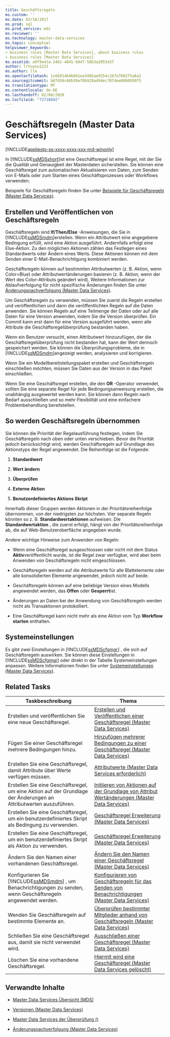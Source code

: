 ```yaml
---
title: Geschäftsregeln
ms.custom: ''
ms.date: 03/18/2017
ms.prod: sql
ms.prod_service: mds
ms.reviewer: ''
ms.technology: master-data-services
ms.topic: conceptual
helpviewer_keywords:
- business rules [Master Data Services], about business rules
- business rules [Master Data Services]
ms.assetid: a9f9e41a-2461-4845-b947-58b3a205543f
author: lrtoyou1223
ms.author: lle
ms.openlocfilehash: 1c66914b4b661ea3485ae0354c267e7682f5a6a2
ms.sourcegitcommit: b87d36c46b39af8b929ad94ec707dee8800950f5
ms.translationtype: MT
ms.contentlocale: de-DE
ms.lasthandoff: 02/08/2020
ms.locfileid: "73728692"
---
```

# <a name="business-rules-master-data-services"></a>Geschäftsregeln (Master Data Services)

[!INCLUDE[appliesto-ss-xxxx-xxxx-xxx-md-winonly](../includes/appliesto-ss-xxxx-xxxx-xxx-md-winonly.md)]

  In [!INCLUDE[ssMDSshort](../includes/ssmdsshort-md.md)]ist eine Geschäftsregel ist eine Regel, mit der Sie die Qualität und Genauigkeit der Masterdaten sicherstellen. Sie können eine Geschäftsregel zum automatischen Aktualisieren von Daten, zum Senden von E-Mails oder zum Starten eines Geschäftsprozesses oder Workflows verwenden.  
  
 Beispiele für Geschäftsregeln finden Sie unter [Beispiele für Geschäftsregeln &#40;Master Data Services&#41;](../master-data-services/business-rule-examples-master-data-services.md).  
  
## <a name="create-and-publish-business-rules"></a>Erstellen und Veröffentlichen von Geschäftsregeln  
 Geschäftsregeln sind **If/Then/Else** -Anweisungen, die Sie in [!INCLUDE[ssMDSmdm](../includes/ssmdsmdm-md.md)]erstellen. Wenn ein Attributwert eine angegebene Bedingung erfüllt, wird eine Aktion ausgeführt. Andernfalls erfolgt eine Else-Aktion. Zu den möglichen Aktionen zählen das Festlegen eines Standardwerts oder Ändern eines Werts. Diese Aktionen können mit dem Senden einer E-Mail-Benachrichtigung kombiniert werden.  
  
 Geschäftsregeln können auf bestimmten Attributwerten (z. B. Aktion, wenn Color=Blue) oder Attributwertänderungen basieren (z. B. Aktion, wenn der Wert des Color-Attributs geändert wird). Weitere Informationen zur Ablaufverfolgung für nicht spezifische Änderungen finden Sie unter [Änderungsnachverfolgung &#40;Master Data Services&#41;](../master-data-services/change-tracking-master-data-services.md).  
  
 Um Geschäftsregeln zu verwenden, müssen Sie zuerst die Regeln erstellen und veröffentlichen und dann die veröffentlichten Regeln auf die Daten anwenden. Sie können Regeln auf eine Teilmenge der Daten oder auf alle Daten für eine Version anwenden, indem Sie die Version überprüfen. Ein Commit kann erst dann für eine Version ausgeführt werden, wenn alle Attribute die Geschäftsregelüberprüfung bestanden haben.  
  
 Wenn ein Benutzer versucht, einen Attributwert hinzuzufügen, der die Geschäftsregelüberprüfung nicht bestanden hat, kann der Wert dennoch gespeichert werden. Sie können die Überprüfungsprobleme, die in [!INCLUDE[ssMDSmdm](../includes/ssmdsmdm-md.md)]angezeigt werden, analysieren und korrigieren.  
  
 Wenn Sie ein Modellbereitstellungspaket erstellen und Geschäftsregeln einschließen möchten, müssen Sie Daten aus der Version in das Paket einschließen.  
  
 Wenn Sie eine Geschäftsregel erstellen, die den **OR** -Operator verwendet, sollten Sie eine separate Regel für jede Bedingungsanweisung erstellen, die unabhängig ausgewertet werden kann. Sie können dann Regeln nach Bedarf ausschließen und so mehr Flexibilität und eine einfachere Problembehandlung bereitstellen.  
  
## <a name="how-business-rules-are-applied"></a>So werden Geschäftsregeln übernommen  
 Sie können die Priorität der Regelausführung festlegen, indem Sie Geschäftsregeln nach oben oder unten verschieben. Bevor die Priorität jedoch berücksichtigt wird, werden Geschäftsregeln auf Grundlage des Aktionstyps der Regel angewendet. Die Reihenfolge ist die Folgende:  
  
1.  **Standardwert**  
  
2.  **Wert ändern**  
  
3.  **Überprüfen**  
  
4.  **Externe Aktion**  
  
5.  **Benutzerdefiniertes Aktions Skript**  
  
 Innerhalb dieser Gruppen werden Aktionen in der Prioritätsreihenfolge übernommen, von der niedrigsten zur höchsten. Vier separate Regeln könnten so z. B. **Standardwertaktionen** aufweisen. Die **Standardwertaktion** , die zuerst erfolgt, hängt von der Prioritätsreihenfolge ab, die auf Web-Benutzeroberfläche angegeben wurde.  
  
 Andere wichtige Hinweise zum Anwenden von Regeln:  
  
-   Wenn eine Geschäftsregel ausgeschlossen oder nicht mit dem Status **Aktiv**veröffentlicht wurde, ist die Regel zwar verfügbar, wird aber beim Anwenden von Geschäftsregeln nicht eingeschlossen.  
  
-   Geschäftsregeln werden auf die Attributwerte für alle Blattelemente oder alle konsolidierten Elemente angewendet, jedoch nicht auf beide.  
  
-   Geschäftsregeln können auf eine beliebige Version eines Modells angewendet werden, das **Offen** oder **Gesperrt**ist.  
  
-   Änderungen an Daten bei der Anwendung von Geschäftsregeln werden nicht als Transaktionen protokolliert.  
  
-   Eine Geschäftsregel kann nicht mehr als eine Aktion vom Typ **Workflow starten** enthalten.  
  
## <a name="system-settings"></a>Systemeinstellungen  
 Es gibt zwei Einstellungen in [!INCLUDE[ssMDScfgmgr](../includes/ssmdscfgmgr-md.md)] , die sich auf Geschäftsregeln auswirken. Sie können diese Einstellungen in [!INCLUDE[ssMDScfgmgr](../includes/ssmdscfgmgr-md.md)] oder direkt in der Tabelle Systemeinstellungen anpassen. Weitere Informationen finden Sie unter [Systemeinstellungen &#40;Master Data Services&#41;](../master-data-services/system-settings-master-data-services.md).  
  
## <a name="related-tasks"></a>Related Tasks  
  
|Taskbeschreibung|Thema|  
|----------------------|-----------|  
|Erstellen und veröffentlichen Sie eine neue Geschäftsregel.|[Erstellen und Veröffentlichen einer Geschäftsregel &#40;Master Data Services&#41;](../master-data-services/create-and-publish-a-business-rule-master-data-services.md)|  
|Fügen Sie einer Geschäftsregel mehrere Bedingungen hinzu.|[Hinzufügen mehrerer Bedingungen zu einer Geschäftsregel &#40;Master Data Services&#41;](../master-data-services/add-multiple-conditions-to-a-business-rule-master-data-services.md)|  
|Erstellen Sie eine Geschäftsregel, damit Attribute über Werte verfügen müssen.|[Attributwerte &#40;Master Data Services erforderlich&#41;](../master-data-services/require-attribute-values-master-data-services.md)|  
|Erstellen Sie eine Geschäftsregel, um eine Aktion auf der Grundlage der Änderungen an Attributwerten auszuführen.|[Initiieren von Aktionen auf der Grundlage von Attribut Wertänderungen &#40;Master Data Services&#41;](../master-data-services/initiate-actions-based-on-attribute-value-changes-master-data-services.md)|  
|Erstellen Sie eine Geschäftsregel, um ein benutzerdefiniertes Skript als Bedingung zu verwenden.|[Geschäftsregel Erweiterung &#40;Master Data Services&#41;](../master-data-services/business-rules-extension-master-data-services.md)|  
|Erstellen Sie eine Geschäftsregel, um ein benutzerdefiniertes Skript als Aktion zu verwenden.|[Geschäftsregel Erweiterung &#40;Master Data Services&#41;](../master-data-services/business-rules-extension-master-data-services.md)|  
|Ändern Sie den Namen einer vorhandenen Geschäftsregel.|[Ändern Sie den Namen einer Geschäftsregel &#40;Master Data Services&#41;](../master-data-services/change-a-business-rule-name-master-data-services.md)|  
|Konfigurieren Sie [!INCLUDE[ssMDSmdm](../includes/ssmdsmdm-md.md)] , um Benachrichtigungen zu senden, wenn Geschäftsregeln angewendet werden.|[Konfigurieren von Geschäftsregeln für das Senden von Benachrichtigungen &#40;Master Data Services&#41;](../master-data-services/configure-business-rules-to-send-notifications-master-data-services.md)|  
|Wenden Sie Geschäftsregeln auf bestimmte Elemente an.|[Überprüfen bestimmter Mitglieder anhand von Geschäftsregeln &#40;Master Data Services&#41;](../master-data-services/validate-specific-members-against-business-rules-master-data-services.md)|  
|Schließen Sie eine Geschäftsregel aus, damit sie nicht verwendet wird.|[Ausschließen einer Geschäftsregel &#40;Master Data Services&#41;](../master-data-services/exclude-a-business-rule-master-data-services.md)|  
|Löschen Sie eine vorhandene Geschäftsregel.|[Hiermit wird eine Geschäftsregel &#40;Master Data Services gelöscht&#41;](../master-data-services/delete-a-business-rule-master-data-services.md)|  
  
## <a name="related-content"></a>Verwandte Inhalte  
  
-   [Master Data Services Übersicht &#40;MDS&#41;](../master-data-services/master-data-services-overview-mds.md)  
  
-   [Versionen &#40;Master Data Services&#41;](../master-data-services/versions-master-data-services.md)  
  
-   [Master Data Services der Überprüfung &#40;&#41;](../master-data-services/validation-master-data-services.md)  
  
-   [Änderungsnachverfolgung &#40;Master Data Services&#41;](../master-data-services/change-tracking-master-data-services.md)  
  
  
